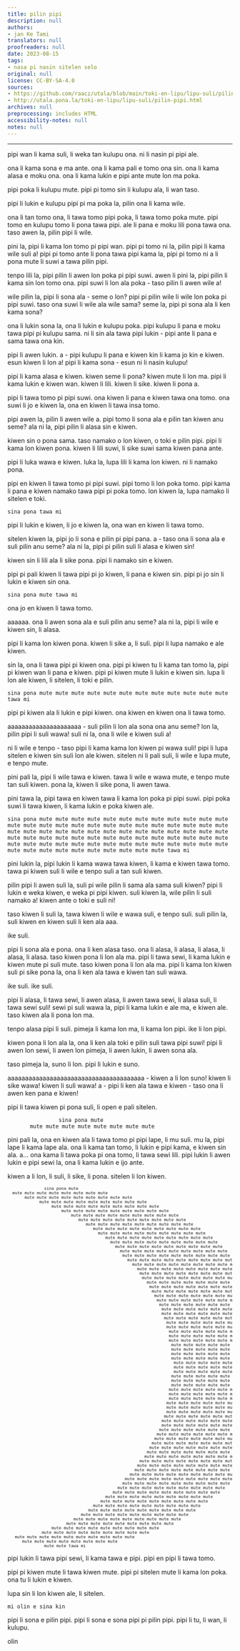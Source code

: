 ```yaml
---
title: pilin pipi
description: null
authors:
- jan Ke Tami
translators: null
proofreaders: null
date: 2023-08-15
tags:
- nasa pi nasin sitelen selo
original: null
license: CC-BY-SA-4.0
sources:
- https://github.com/raacz/utala/blob/main/toki-en-lipu/lipu-suli/pilin-pipi.md
- http://utala.pona.la/toki-en-lipu/lipu-suli/pilin-pipi.html
archives: null
preprocessing: includes HTML
accessibility-notes: null
notes: null
---
```


***

pipi wan li kama suli, li weka tan kulupu ona. ni li nasin pi pipi ale.

ona li kama sona e ma ante. ona li kama pali e tomo ona sin. ona li kama alasa e moku ona. ona li kama lukin e pipi ante mute lon ma poka.

pipi poka li kulupu mute. pipi pi tomo sin li kulupu ala, li wan taso. 

pipi li lukin e kulupu pipi pi ma poka la, pilin ona li kama wile. 

ona li tan tomo ona, li tawa tomo pipi poka, li tawa tomo poka mute. pipi tomo en kulupu tomo li pona tawa pipi. ale li pana e moku lili pona tawa ona. taso awen la, pilin pipi li wile.

pini la, pipi li kama lon tomo pi pipi wan. pipi pi tomo ni la, pilin pipi li kama wile suli a! pipi pi tomo ante li pona tawa pipi kama la, pipi pi tomo ni a li pona mute li suwi a tawa pilin pipi.

tenpo lili la, pipi pilin li awen lon poka pi pipi suwi. awen li pini la, pipi pilin li kama sin lon tomo ona. pipi suwi li lon ala poka - taso pilin li awen wile a!

wile pilin la, pipi li sona ala - seme o lon? pipi pi pilin wile li wile lon poka pi pipi suwi. taso ona suwi li wile ala wile sama? seme la, pipi pi sona ala li ken kama sona? 

ona li lukin sona la, ona li lukin e kulupu poka. pipi kulupu li pana e moku tawa pipi pi kulupu sama. ni li sin ala tawa pipi lukin - pipi ante li pana e sama tawa ona kin.

pipi li awen lukin. a - pipi kulupu li pana e kiwen kin li kama jo kin e kiwen. esun kiwen li lon a! pipi li kama sona - esun ni li nasin kulupu!

pipi li kama alasa e kiwen. kiwen seme li pona? kiwen mute li lon ma. pipi li kama lukin e kiwen wan. kiwen li lili. kiwen li sike. kiwen li pona a. 

pipi li tawa tomo pi pipi suwi. ona kiwen li pana e kiwen tawa ona tomo. ona suwi li jo e kiwen la, ona en kiwen li tawa insa tomo.

pipi awen la, pilin li awen wile a. pipi tomo li sona ala e pilin tan kiwen anu seme? ala ni la, pipi pilin li alasa sin e kiwen.

kiwen sin o pona sama. taso namako o lon kiwen, o toki e pilin pipi. pipi li kama lon kiwen pona. kiwen li lili suwi, li sike suwi sama kiwen pana ante.

pipi li luka wawa e kiwen. luka la, lupa lili li kama lon kiwen. ni li namako pona.

pipi en kiwen li tawa tomo pi pipi suwi. pipi tomo li lon poka tomo. pipi kama li pana e kiwen namako tawa pipi pi poka tomo. lon kiwen la, lupa namako li sitelen e toki.
```
sina pona tawa mi
```
pipi li lukin e kiwen, li jo e kiwen la, ona wan en kiwen li tawa tomo. 

sitelen kiwen la, pipi jo li sona e pilin pi pipi pana. a - taso ona li sona ala e suli pilin anu seme? ala ni la, pipi pi pilin suli li alasa e kiwen sin!

kiwen sin li lili ala li sike pona. pipi li namako sin e kiwen.

pipi pi pali kiwen li tawa pipi pi jo kiwen, li pana e kiwen sin. pipi pi jo sin li lukin e kiwen sin ona.
```
sina pona mute tawa mi
```
ona jo en kiwen li tawa tomo.

aaaaaa. ona li awen sona ala e suli pilin anu seme? ala ni la, pipi li wile e kiwen sin, li alasa.

pipi li kama lon kiwen pona. kiwen li sike a, li suli. pipi li lupa namako e ale kiwen. 

sin la, ona li tawa pipi pi kiwen ona. pipi pi kiwen tu li kama tan tomo la, pipi pi kiwen wan li pana e kiwen. pipi pi kiwen mute li lukin e kiwen sin. lupa li lon ale kiwen, li sitelen, li toki e pilin.
```
sina pona mute mute mute mute mute mute mute mute mute mute mute mute tawa mi
```
pipi pi kiwen ala li lukin e pipi kiwen. ona kiwen en kiwen ona li tawa tomo.

aaaaaaaaaaaaaaaaaaaaa - suli pilin li lon ala sona ona anu seme? lon la, pilin pipi li suli wawa! suli ni la, ona li wile e kiwen suli a! 

ni li wile e tenpo - taso pipi li kama kama lon kiwen pi wawa suli! pipi li lupa sitelen e kiwen sin suli lon ale kiwen. sitelen ni li pali suli, li wile e lupa mute, e tenpo mute. 

pini pali la, pipi li wile tawa e kiwen. tawa li wile e wawa mute, e tenpo mute tan suli kiwen. pona la, kiwen li sike pona, li awen tawa.

pini tawa la, pipi tawa en kiwen tawa li kama lon poka pi pipi suwi. pipi poka suwi li tawa kiwen, li kama lukin e poka kiwen ale.
```
sina pona mute mute mute mute mute mute mute mute mute mute mute mute mute mute mute mute mute mute mute mute mute mute mute mute mute mute mute mute mute mute mute mute mute mute mute mute mute mute mute mute mute mute mute mute mute mute mute mute mute mute mute mute mute mute mute mute mute mute mute mute mute mute mute mute mute mute mute mute mute mute mute mute mute mute mute mute mute mute tawa mi
```
pini lukin la, pipi lukin li kama wawa tawa kiwen, li kama e kiwen tawa tomo. tawa pi kiwen suli li wile e tenpo suli a tan suli kiwen. 

pilin pipi li awen suli la, suli pi wile pilin li sama ala sama suli kiwen? pipi li lukin e weka kiwen, e weka pi pipi kiwen. suli kiwen la, wile pilin li suli namako a! kiwen ante o toki e suli ni!

taso kiwen li suli la, tawa kiwen li wile e wawa suli, e tenpo suli. suli pilin la, suli kiwen en kiwen suli li ken ala aaa.

ike suli.

pipi li sona ala e pona. ona li ken alasa taso. ona li alasa, li alasa, li alasa, li alasa, li alasa. taso kiwen pona li lon ala ma. pipi li tawa sewi, li kama lukin e kiwen mute pi suli mute. taso kiwen pona li lon ala ma. pipi li kama lon kiwen suli pi sike pona la, ona li ken ala tawa e kiwen tan suli wawa.

ike suli. ike suli.

pipi li alasa, li tawa sewi, li awen alasa, li awen tawa sewi, li alasa suli, li tawa sewi suli! sewi pi suli wawa la, pipi li kama lukin e ale ma, e kiwen ale. taso kiwen ala li pona lon ma. 

tenpo alasa pipi li suli. pimeja li kama lon ma, li kama lon pipi. ike li lon pipi. 

kiwen pona li lon ala la, ona li ken ala toki e pilin suli tawa pipi suwi! pipi li awen lon sewi, li awen lon pimeja, li awen lukin, li awen sona ala.

taso pimeja la, suno li lon. pipi li lukin e suno.

aaaaaaaaaaaaaaaaaaaaaaaaaaaaaaaaaaaaaaa - kiwen a li lon suno! kiwen li sike wawa! kiwen li suli wawa! a - pipi li ken ala tawa e kiwen - taso ona li awen ken pana e kiwen!

pipi li tawa kiwen pi pona suli, li open e pali sitelen.
```
	            sina pona mute
	   mute mute mute mute mute mute mute mute 
```
pini pali la, ona en kiwen ala li tawa tomo pi pipi lape, li mu suli. mu la, pipi lape li kama lape ala. ona li kama tan tomo, li lukin e pipi kama, e kiwen sin ala. a... ona kama li tawa poka pi ona tomo, li tawa sewi lili. pipi lukin li awen lukin e pipi sewi la, ona li kama lukin e ijo ante.

kiwen a li lon, li suli, li sike, li pona. sitelen li lon kiwen.
<pre role="img" alt="sitelen ni li kepeken nimi, taso selo ona li sama mun. toki sitelen li sama ni: sina pona mute mute mute tawa mi - taso nimi Mute li mute suli" title="sitelen ni li kepeken nimi, taso selo ona li sama mun. toki sitelen li sama ni: sina pona mute mute mute tawa mi - taso nimi Mute li mute suli" size="1" style="font-family: monospace, monospace;font-size:65%">
               sina pona mute
  mute mute mute mute mute mute mute mute 
       mute mute mute mute mute mute mute mute mute 
             mute mute mute mute mute mute mute mute mute 
                  mute mute mute mute mute mute mute mute mute 
                      mute mute mute mute mute mute mute mute mute 
                          mute mute mute mute mute mute mute mute mute 
                             mute mute mute mute mute mute mute mute mute 
                                mute mute mute mute mute mute mute mute mute 
                                   mute mute mute mute mute mute mute mute mute 
                                     mute mute mute mute mute mute mute mute mute 
                                        mute mute mute mute mute mute mute mute mute 
                                          mute mute mute mute mute mute mute mute mute 
                                            mute mute mute mute mute mute mute mute mute 
                                              mute mute mute mute mute mute mute mute mute 
                                               mute mute mute mute mute mute mute mute mute 
                                                 mute mute mute mute mute mute mute mute mute 
                                                   mute mute mute mute mute mute mute mute mute 
                                                     mute mute mute mute mute mute mute mute mute 
                                                      mute mute mute mute mute mute mute mute mute 
                                                       mute mute mute mute mute mute mute mute mute 
                                                         mute mute mute mute mute mute mute mute mute 
                                                          mute mute mute mute mute mute mute mute mute 
                                                           mute mute mute mute mute mute mute mute mute 
                                                            mute mute mute mute mute mute mute mute mute 
                                                             mute mute mute mute mute mute mute mute mute 
                                                              mute mute mute mute mute mute mute mute mute 
                                                               mute mute mute mute mute mute mute mute mute 
                                                               mute mute mute mute mute mute mute mute mute 
                                                                mute mute mute mute mute mute mute mute mute 
                                                                 mute mute mute mute mute mute mute mute mute 
                                                                 mute mute mute mute mute mute mute mute mute 
                                                                  mute mute mute mute mute mute mute mute mute 
                                                                  mute mute mute mute mute mute mute mute mute 
                                                                  mute mute mute mute mute mute mute mute mute 
                                                                   mute mute mute mute mute mute mute mute mute 
                                                                   mute mute mute mute mute mute mute mute mute 
                                                                   mute mute mute mute mute mute mute mute mute 
                                                                   mute mute mute mute mute mute mute mute mute 
                                                                    mute mute mute mute mute mute mute mute mute 
                                                                    mute mute mute mute mute mute mute mute mute 
                                                                    mute mute mute mute mute mute mute mute mute 
                                                                   mute mute mute mute mute mute mute mute mute  
                                                                   mute mute mute mute mute mute mute mute mute  
                                                                   mute mute mute mute mute mute mute mute mute  
                                                                  mute mute mute mute mute mute mute mute mute   
                                                                  mute mute mute mute mute mute mute mute mute   
                                                                  mute mute mute mute mute mute mute mute mute   
                                                                 mute mute mute mute mute mute mute mute mute   
                                                                 mute mute mute mute mute mute mute mute mute   
                                                                 mute mute mute mute mute mute mute mute mute   
                                                                mute mute mute mute mute mute mute mute mute   
                                                               mute mute mute mute mute mute mute mute mute   
                                                               mute mute mute mute mute mute mute mute mute 
                                                              mute mute mute mute mute mute mute mute mute 
                                                             mute mute mute mute mute mute mute mute mute 
                                                            mute mute mute mute mute mute mute mute mute 
                                                           mute mute mute mute mute mute mute mute mute 
                                                          mute mute mute mute mute mute mute mute mute 
                                                         mute mute mute mute mute mute mute mute mute 
                                                        mute mute mute mute mute mute mute mute mute 
                                                      mute mute mute mute mute mute mute mute mute 
                                                     mute mute mute mute mute mute mute mute mute
                                                    mute mute mute mute mute mute mute mute mute
                                                  mute mute mute mute mute mute mute mute mute
                                                mute mute mute mute mute mute mute mute mute
                                               mute mute mute mute mute mute mute mute mute
                                             mute mute mute mute mute mute mute mute mute
                                           mute mute mute mute mute mute mute mute mute
                                        mute mute mute mute mute mute mute mute mute
                                      mute mute mute mute mute mute mute mute mute
                                   mute mute mute mute mute mute mute mute mute
                                 mute mute mute mute mute mute mute mute mute
                              mute mute mute mute mute mute mute mute mute
                           mute mute mute mute mute mute mute mute mute
                        mute mute mute mute mute mute mute mute mute
                  mute mute mute mute mute mute mute mute mute
              mute mute mute mute mute mute mute mute mute
   mute mute mute mute mute mute mute mute mute mute
      mute mute mute mute mute mute mute mute
               mute mute tawa mi
</pre>
pipi lukin li tawa pipi sewi, li kama tawa e pipi. pipi en pipi li tawa tomo.

pipi pi kiwen mute li tawa kiwen mute. pipi pi sitelen mute li kama lon poka. ona tu li lukin e kiwen. 

lupa sin li lon kiwen ale, li sitelen.
```
mi olin e sina kin
```
pipi li sona e pilin pipi. pipi li sona e sona pipi pi pilin pipi. pipi li tu, li wan, li kulupu.

olin